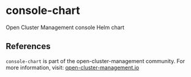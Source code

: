 [comment]: # ( Copyright Contributors to the Open Cluster Management project )

# console-chart
Open Cluster Management console Helm chart

## References
`console-chart` is part of the open-cluster-management community. For more information, visit: [open-cluster-management.io](https://open-cluster-management.io)
